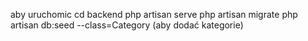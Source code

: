 aby uruchomic
cd backend
php artisan serve
php artisan migrate
php artisan db:seed --class=Category (aby dodać kategorie)